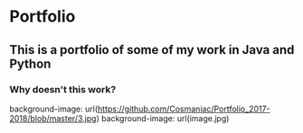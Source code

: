 

# Portfolio


##      This is a portfolio of some of my work in Java and Python

### Why doesn't this work?

background-image: url(https://github.com/Cosmaniac/Portfolio_2017-2018/blob/master/3.jpg)
background-image: url(image.jpg)
